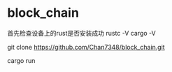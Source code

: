 # block_chain
首先检查设备上的rust是否安装成功
rustc -V
cargo -V

git clone https://github.com/Chan7348/block_chain.git

cargo run
